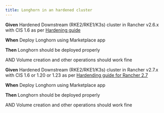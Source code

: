 ```yaml
---
title: Longhorn in an hardened cluster
---
```


**Given** Hardened Downstream (RKE2/RKE1/K3s) cluster in Rancher v2.6.x with CIS 1.6 as per [Hardening guide](https://ranchermanager.docs.rancher.com/v2.6/pages-for-subheaders/rancher-v2.6-hardening-guides)

**When** Deploy Longhorn using Marketplace app

**Then** Longhorn should be deployed properly

AND Volume creation and other operations should work fine


**Given** Hardened Downstream (RKE2/RKE1/K3s) cluster in Rancher v2.7.x with CIS 1.6 or 1.20 or 1.23 as per [Hardending guide for Rancher 2.7](https://ranchermanager.docs.rancher.com/pages-for-subheaders/rancher-v2.7-hardening-guides)

**When** Deploy Longhorn using Marketplace app

**Then** Longhorn should be deployed properly

AND Volume creation and other operations should work fine
